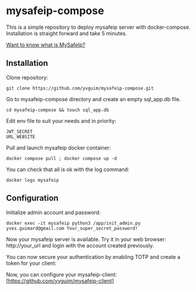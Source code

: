 # mysafeip-compose

This is a simple repository to deploy mysafeip server with docker-compose.
Installation is straight forward and take 5 minutes.

[Want to know what is MySafeIp?](https://github.com/yvguim/mysafeip)

## Installation

Clone repository:
```
git clone https://github.com/yvguim/mysafeip-compose.git
```

Go to mysafeip-compose directory and create an empty sql_app.db file.
```
cd mysafeip-compose && touch sql_app.db
```

Edit env file to suit your needs and in priority:
```
JWT_SECRET
URL_WEBSITE
```

Pull and launch mysafeip docker container:
```
docker compose pull ; docker compose up -d
```

You can check that all is ok with the log command:
```
docker logs mysafeip 
```

## Configuration

Initialize admin account and password:
```
docker exec -it mysafeip python3 /app/init_admin.py yves.guimard@gmail.com Your_super_secret_password!
```

Now your mysafeip server is available. Try it in your web browser: http://your_url and login with the account created previously.

You can now secure your authentication by enabling TOTP and create a token for your client:

Now, you can configure your mysafeip-client: [https://github.com/yvguim/mysafeip-client]

